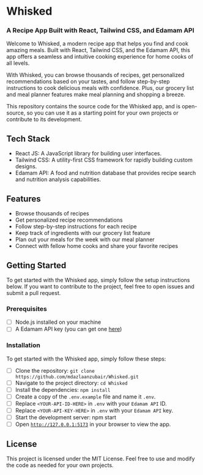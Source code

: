 # Whisked

### A Recipe App Built with React, Tailwind CSS, and Edamam API

Welcome to Whisked, a modern recipe app that helps you find and cook amazing meals. Built with React, Tailwind CSS, and the Edamam API, this app offers a seamless and intuitive cooking experience for home cooks of all levels.

With Whisked, you can browse thousands of recipes, get personalized recommendations based on your tastes, and follow step-by-step instructions to cook delicious meals with confidence. Plus, our grocery list and meal planner features make meal planning and shopping a breeze.

This repository contains the source code for the Whisked app, and is open-source, so you can use it as a starting point for your own projects or contribute to its development.

## Tech Stack

- React JS: A JavaScript library for building user interfaces.
- Tailwind CSS: A utility-first CSS framework for rapidly building custom designs.
- Edamam API: A food and nutrition database that provides recipe search and nutrition analysis capabilities.

## Features

- Browse thousands of recipes
- Get personalized recipe recommendations
- Follow step-by-step instructions for each recipe
- Keep track of ingredients with our grocery list feature
- Plan out your meals for the week with our meal planner
- Connect with fellow home cooks and share your favorite recipes

## Getting Started

To get started with the Whisked app, simply follow the setup instructions below. If you want to contribute to the project, feel free to open issues and submit a pull request.

### Prerequisites

- [ ] Node.js installed on your machine
- [ ] A Edamam API key (you can get one [here](https://developer.edamam.com/edamam-recipe-api))

### Installation

To get started with the Whisked app, simply follow these steps:

- [ ] Clone the repository: `git clone https://github.com/mdazlaanzubair/Whisked.git`
- [ ] Navigate to the project directory: `cd Whisked`
- [ ] Install the dependencies: `npm install`
- [ ] Create a copy of the `.env.example` file and name it `.env`.
- [ ] Replace `<YOUR-API-ID-HERE>` in `.env` with your `Edamam API` ID.
- [ ] Replace `<YOUR-API-KEY-HERE>` in `.env` with your `Edamam API` key.
- [ ] Start the development server: npm start
- [ ] Open [`http://127.0.0.1:5173`](http://127.0.0.1:5173) in your browser to view the app.

## License

This project is licensed under the MIT License. Feel free to use and modify the code as needed for your own projects.
